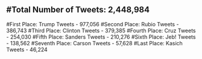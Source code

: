 #Total Number of Tweets: 2,448,984 
---
#First Place: Trump Tweets - 977,056
#Second Place: Rubio Tweets - 386,743
#Third Place: Clinton Tweets - 379,385
#Fourth Place: Cruz Tweets - 254,030
#Fifth Place: Sanders Tweets - 210,276
#Sixth Place: Jeb! Tweets - 138,562
#Seventh Place: Carson Tweets - 57,628
#Last Place: Kasich Tweets - 46,224
